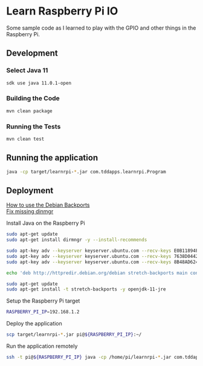 # Learn Raspberry Pi IO  

Some sample code as I learned to play with the GPIO and other things in the Raspberry Pi.  

## Development  

### Select Java 11  

```bash
sdk use java 11.0.1-open
```

### Building the Code  

```bash
mvn clean package
```

### Running the Tests  

```bash
mvn clean test
```

## Running the application  

```bash
java -cp target/learnrpi-*.jar com.tddapps.learnrpi.Program
```

## Deployment  

[How to use the Debian Backports](https://github.com/superjamie/lazyweb/wiki/Raspberry-Pi-Debian-Backports)  
[Fix missing dinmgr](https://blog.sleeplessbeastie.eu/2017/11/02/how-to-fix-missing-dirmngr/)  

Install Java on the Raspberry Pi  

```bash
sudo apt-get update
sudo apt-get install dirmngr -y --install-recommends

sudo apt-key adv --keyserver keyserver.ubuntu.com --recv-keys E0B11894F66AEC98
sudo apt-key adv --keyserver keyserver.ubuntu.com --recv-keys 7638D0442B90D010
sudo apt-key adv --keyserver keyserver.ubuntu.com --recv-keys 8B48AD6246925553

echo 'deb http://httpredir.debian.org/debian stretch-backports main contrib non-free' | sudo tee -a /etc/apt/sources.list.d/debian-backports.list

sudo apt-get update
sudo apt-get install -t stretch-backports -y openjdk-11-jre
```

Setup the Raspberry Pi target  

```bash
RASPBERRY_PI_IP=192.168.1.2
```

Deploy the application  

```bash
scp target/learnrpi-*.jar pi@${RASPBERRY_PI_IP}:~/
```

Run the application remotely  

```bash
ssh -t pi@${RASPBERRY_PI_IP} java -cp /home/pi/learnrpi-*.jar com.tddapps.learnrpi.Program
```
